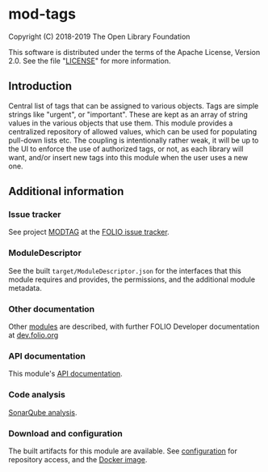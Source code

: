 # mod-tags

Copyright (C) 2018-2019 The Open Library Foundation

This software is distributed under the terms of the Apache License,
Version 2.0. See the file "[LICENSE](LICENSE)" for more information.

## Introduction

Central list of tags that can be assigned to various objects. Tags are simple
strings like "urgent", or "important". These are kept as an array of string values
in the various objects that use them. This module provides a centralized repository
of allowed values, which can be used for populating pull-down lists etc. The coupling
is intentionally rather weak, it will be up to the UI to enforce the use of
authorized tags, or not, as each library will want, and/or insert new tags into
this module when the user uses a new one.

## Additional information

### Issue tracker

See project [MODTAG](https://issues.folio.org/browse/MODTAG)
at the [FOLIO issue tracker](https://dev.folio.org/guidelines/issue-tracker).

### ModuleDescriptor

See the built `target/ModuleDescriptor.json` for the interfaces that this module
requires and provides, the permissions, and the additional module metadata.

### Other documentation

Other [modules](https://dev.folio.org/source-code/#server-side) are described,
with further FOLIO Developer documentation at [dev.folio.org](https://dev.folio.org/)

### API documentation

This module's [API documentation](https://dev.folio.org/reference/api/#mod-tags).

### Code analysis

[SonarQube analysis](https://sonarcloud.io/dashboard?id=org.folio%3Amod-tags).

### Download and configuration

The built artifacts for this module are available.
See [configuration](https://dev.folio.org/download/artifacts) for repository access,
and the [Docker image](https://hub.docker.com/r/folioorg/mod-tags/).

